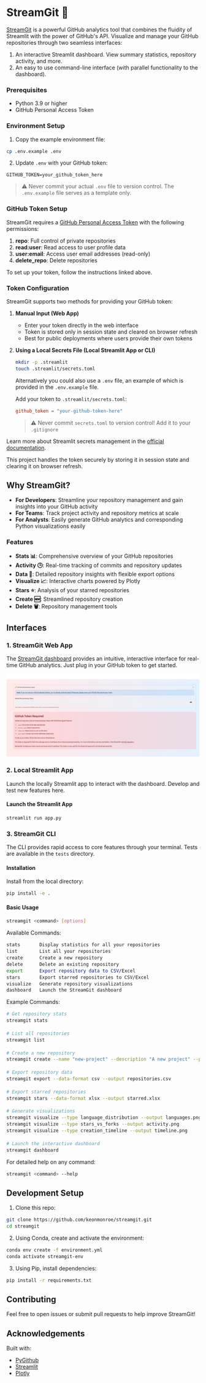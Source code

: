 # StreamGit 🌊

[StreamGit](https://streamgit.up.railway.app) is a powerful GitHub analytics tool that combines the fluidity of Streamlit with the power of GitHub's API. Visualize and manage your GitHub repositories through two seamless interfaces:

1. An interactive Streamlit dashboard. View summary statistics, repository activity, and more.
2. An easy to use command-line interface (with parallel functionality to the dashboard). 


### Prerequisites
- Python 3.9 or higher
- GitHub Personal Access Token

### Environment Setup

1. Copy the example environment file:
```bash
cp .env.example .env
```

2. Update `.env` with your GitHub token:
```env
GITHUB_TOKEN=your_github_token_here
```

> ⚠️ Never commit your actual `.env` file to version control. The `.env.example` file serves as a template only.

### GitHub Token Setup

StreamGit requires a [GitHub Personal Access Token](https://docs.github.com/en/authentication/keeping-your-account-and-data-secure/managing-your-personal-access-tokens) with the following permissions:

1. **repo**: Full control of private repositories
2. **read:user**: Read access to user profile data
3. **user:email**: Access user email addresses (read-only)
4. **delete_repo**: Delete repositories

To set up your token, follow the instructions linked above.

### Token Configuration

StreamGit supports two methods for providing your GitHub token:

1. **Manual Input (Web App)**
   - Enter your token directly in the web interface
   - Token is stored only in session state and cleared on browser refresh
   - Best for public deployments where users provide their own tokens

2. **Using a Local Secrets File (Local Streamlit App or CLI)**
   ```bash
   mkdir -p .streamlit
   touch .streamlit/secrets.toml
   ```

   Alternatively you could also use a `.env` file, an example of which is provided in the `.env.example` file.

   Add your token to `.streamlit/secrets.toml`:
   ```toml
   github_token = "your-github-token-here"
   ```

   > ⚠️ Never commit `secrets.toml` to version control! Add it to your `.gitignore`

Learn more about Streamlit secrets management in the [official documentation](https://docs.streamlit.io/streamlit-community-cloud/get-started/deploy-an-app/connect-to-data-sources/secrets-management).

This project handles the token securely by storing it in session state and clearing it on browser refresh.

## Why StreamGit?

- **For Developers**: Streamline your repository management and gain insights into your GitHub activity
- **For Teams**: Track project activity and repository metrics at scale
- **For Analysts**: Easily generate GitHub analytics and corresponding Python visualizations easily

### Features

- **Stats 📊**: Comprehensive overview of your GitHub repositories
- **Activity 🕒**: Real-time tracking of commits and repository updates
- **Data 📁**: Detailed repository insights with flexible export options
- **Visualize 📈**: Interactive charts powered by Plotly
- **Stars ⭐**: Analysis of your starred repositories
- **Create 🆕**: Streamlined repository creation
- **Delete 🗑️**: Repository management tools

## Interfaces

### 1. StreamGit Web App

The [StreamGit dashboard](https://streamgit.up.railway.app) provides an intuitive, interactive interface for real-time GitHub analytics. Just plug in your GitHub token to get started.

[![StreamGit Front Page](/images/demo-front-page.png)](https://streamgit.up.railway.app)

### 2. Local Streamlit App

Launch the locally Streamlit app to interact with the dashboard. Develop and test new features here.


#### Launch the Streamlit App
```bash
streamlit run app.py
```

### 3. StreamGit CLI

The CLI provides rapid access to core features through your terminal. Tests are available in the `tests` directory.

#### Installation
Install from the local directory:
```bash
pip install -e .
```

#### Basic Usage
```bash
streamgit <command> [options]
```

Available Commands:
```bash
stats       Display statistics for all your repositories
list        List all your repositories
create      Create a new repository
delete      Delete an existing repository
export      Export repository data to CSV/Excel
stars       Export starred repositories to CSV/Excel
visualize   Generate repository visualizations
dashboard   Launch the StreamGit dashboard
```

Example Commands:
```bash
# Get repository stats
streamgit stats

# List all repositories
streamgit list

# Create a new repository
streamgit create --name "new-project" --description "A new project" --private

# Export repository data
streamgit export --data-format csv --output repositories.csv

# Export starred repositories
streamgit stars --data-format xlsx --output starred.xlsx

# Generate visualizations
streamgit visualize --type language_distribution --output languages.png
streamgit visualize --type stars_vs_forks --output activity.png
streamgit visualize --type creation_timeline --output timeline.png

# Launch the interactive dashboard
streamgit dashboard
```

For detailed help on any command:
```bash
streamgit <command> --help
```

## Development Setup

1. Clone this repo:
```bash
git clone https://github.com/keonmonroe/streamgit.git
cd streamgit
```

2. Using Conda, create and activate the environment:
```bash
conda env create -f environment.yml
conda activate streamgit-env
```

3. Using Pip, install dependencies:
```bash
pip install -r requirements.txt
```

## Contributing
Feel free to open issues or submit pull requests to help improve StreamGit!

## Acknowledgements
Built with:
- [PyGithub](https://pygithub.readthedocs.io/en/latest/)
- [Streamlit](https://streamlit.io/)
- [Plotly](https://plotly.com/python/)

